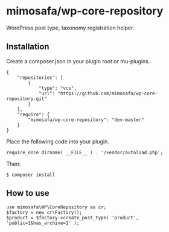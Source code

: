 # mimosafa/wp-core-repository

WordPress post type, taxonomy registration helper.

## Installation

Create a composer.json in your plugin root or mu-plugins.
```
{
	"repositories": [
		{
			"type": "vcs",
			"url": "https://github.com/mimosafa/wp-core-repository.git"
		}
	],
    "require": {
        "mimosafa/wp-core-repository": "dev-master"
    }
}
```

Place the following code into your plugin.

```
require_once dirname( __FILE__ ) . '/vendor/autoload.php';
```

Then:

```
$ composer install
```

## How to use

```
use mimosafa\WP\CoreRepository as cr;
$factory = new cr\Factory();
$product = $factory->create_post_type( 'product', 'public=1&has_archive=1' );
```
